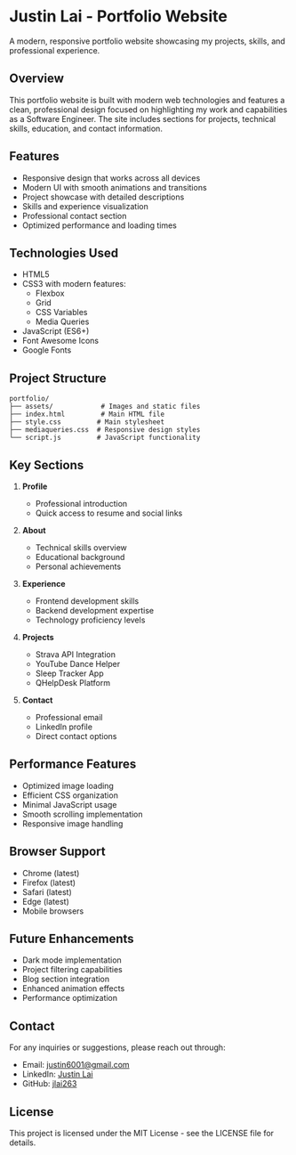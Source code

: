 # Justin Lai - Portfolio Website

A modern, responsive portfolio website showcasing my projects, skills, and professional experience.

## Overview

This portfolio website is built with modern web technologies and features a clean, professional design focused on highlighting my work and capabilities as a Software Engineer. The site includes sections for projects, technical skills, education, and contact information.

## Features

- Responsive design that works across all devices
- Modern UI with smooth animations and transitions
- Project showcase with detailed descriptions
- Skills and experience visualization
- Professional contact section
- Optimized performance and loading times

## Technologies Used

- HTML5
- CSS3 with modern features:
  - Flexbox
  - Grid
  - CSS Variables
  - Media Queries
- JavaScript (ES6+)
- Font Awesome Icons
- Google Fonts

## Project Structure

```
portfolio/
├── assets/            # Images and static files
├── index.html         # Main HTML file
├── style.css         # Main stylesheet
├── mediaqueries.css  # Responsive design styles
└── script.js         # JavaScript functionality
```

## Key Sections

1. **Profile**
   - Professional introduction
   - Quick access to resume and social links

2. **About**
   - Technical skills overview
   - Educational background
   - Personal achievements

3. **Experience**
   - Frontend development skills
   - Backend development expertise
   - Technology proficiency levels

4. **Projects**
   - Strava API Integration
   - YouTube Dance Helper
   - Sleep Tracker App
   - QHelpDesk Platform

5. **Contact**
   - Professional email
   - LinkedIn profile
   - Direct contact options

## Performance Features

- Optimized image loading
- Efficient CSS organization
- Minimal JavaScript usage
- Smooth scrolling implementation
- Responsive image handling

## Browser Support

- Chrome (latest)
- Firefox (latest)
- Safari (latest)
- Edge (latest)
- Mobile browsers

## Future Enhancements

- Dark mode implementation
- Project filtering capabilities
- Blog section integration
- Enhanced animation effects
- Performance optimization

## Contact

For any inquiries or suggestions, please reach out through:
- Email: justin6001@gmail.com
- LinkedIn: [Justin Lai](https://www.linkedin.com/in/justin-lai263/)
- GitHub: [jlai263](https://github.com/jlai263)

## License

This project is licensed under the MIT License - see the LICENSE file for details. 

